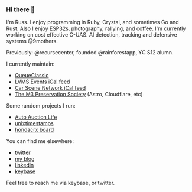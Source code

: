 ### Hi there 👋

I'm Russ. I enjoy programming in Ruby, Crystal, and sometimes Go and Rust. Also I enjoy ESP32s, photography, rallying, and coffee. I'm currently working on cost effective C-UAS. AI detection, tracking and defensive systems @9mothers.

Previously: @recursecenter, founded @rainforestapp, YC S12 alumn.

I currently maintain:
- [QueueClassic](https://github.com/QueueClassic/queue_classic)
- [LVMS Events iCal feed](https://github.com/ukd1/lvms-events)
- [Car Scene Network iCal feed](https://github.com/ukd1/las-vegas-car-scene-network-ical)
- [The M3 Preservation Society](https://www.m3preservationsociety.com) (Astro, Cloudflare, etc)

Some random projects I run:
- [Auto Auction Life](https://autoauction.life)
- [unixtimestamps](https://unixtimestamps.rsmith.co)
- [hondacrx board](https://board.hondacrx.co.uk)

You can find me elsewhere:
- [twitter](https://twitter.com/rhs)
- [my blog](https://medium.com/@rhs)
- [linkedin](https://www.linkedin.com/in/russellhowardsmith/)
- [keybase](https://keybase.io/russ)

Feel free to reach me via keybase, or twitter.
